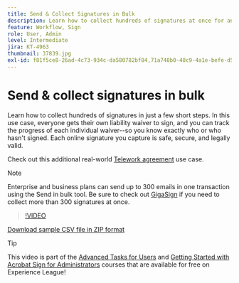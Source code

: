 ```yaml
---
title: Send & Collect Signatures in Bulk
description: Learn how to collect hundreds of signatures at once for any document in just a few short steps
feature: Workflow, Sign
role: User, Admin
level: Intermediate
jira: KT-4963
thumbnail: 37839.jpg
exl-id: f81f5ce8-26ad-4c73-934c-da580782bf84,71a748b0-48c9-4a1e-befe-d5f311d6c05e
---
```

# Send & collect signatures in bulk

Learn how to collect hundreds of signatures in just a few short steps. In this use case, everyone gets their own liability waiver to sign, and you can track the progress of each individual waiver--so you know exactly who or who hasn't signed. Each online signature you capture is safe, secure, and legally valid. 

Check out this additional real-world [Telework agreement](https://experienceleague.adobe.com/docs/document-cloud-learn/sign-learning-hub/expand/recipes/gov/usecasegovtelework.html?lang=en) use case.

>[!NOTE]
>
>Enterprise and business plans can send up to 300 emails in one transaction using the Send in bulk tool. Be sure to check out [GigaSign](https://experienceleague.adobe.com/docs/document-cloud-learn/sign-learning-hub/develop/custom/gigasign.html?lang=en) if you need to collect more than 300 signatures at once.

>[!VIDEO](https://video.tv.adobe.com/v/33655?quality=12&learn=on&hidetitle=true)

[Download sample CSV file in ZIP format](../assets/megasign_merge_sample.zip)

>[!TIP]
>
>This video is part of the [Advanced Tasks for Users](https://experienceleague.adobe.com/?recommended=Sign-U-1-2020.3) and [Getting Started with Acrobat Sign for Administrators](https://experienceleague.adobe.com/?recommended=Sign-A-1-2020.2) courses that are available for free on Experience League!
